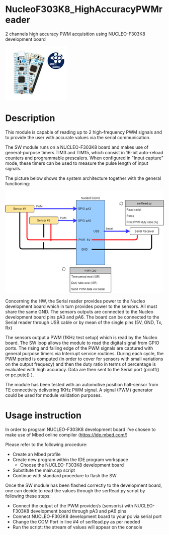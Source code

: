# NucleoF303K8_HighAccuracyPWMreader
2 channels high accuracy PWM acquisition using NUCLEO-F303K8 development board

![](/Images/Nucleo.PNG) 

# Description 
This module is capable of reading up to 2 high-frequency PWM signals and to provide the user with accurate values via the serial communication. 

The SW module runs on a NUCLEO-F303K8 board and makes use of general-purpose timers TIM3 and TIM15, which consist in 16-bit auto-reload counters and programmable prescalers. 
When configured in "Input capture" mode, these timers can be used to measure the pulse length of input signals. 

The picture below shows the system architecture together with the general functioning: 

![](/Images/Diagram.png) 

Concerning the HW, the Serial reader provides power to the Nucleo development board which in turn provides power to the sensors. All must share the same GND.  The sensors outputs are connected to the Nucleo development board pins pA3 and pA6. The board can be connected to the Serial reader through USB cable or by mean of the single pins (5V, GND, Tx, Rx)

The sensors output a PWM (1KHz test setup) which is read by the Nucleo board. The SW loop allows the module to read the digital signal from GPIO ports. The rising and falling edge of the PWM signals are captured with general purpose timers via Interrupt service routines. During each cycle, the PWM period is computed (in order to cover for sensors with small variations on the output frequecy) and then the duty ratio in terms of percentage is evaluated with high accuracy. Data are then sent to the Serial port (printf() or pc.putc() ).

The module has been tested with an automotive position hall-sensor from TE connectivity delivering 1KHz PWM signal. A signal (PWM) generator could be used for module validation purposes.

# Usage instruction
In order to program NUCLEO-F303K8 development board I've chosen to make use of Mbed online compiler (https://ide.mbed.com/)

Please refer to the following procedure: 
* Create an Mbed profile
* Create new program within the IDE program workspace
  * Choose the  NUCLEO-F303K8 development board
* Substitute the main.cpp script
* Continue with standard procedure to flash the SW

Once the SW module has been flashed correctly to the development board, one can decide to read the values through the serRead.py script by following these steps:
* Connect the output of the PWM provider/s (sensor/s) with NUCLEO-F303K8 development board through pA3 and pA6 pins
* Connect NUCLEO-F303K8 development board to your pc via serial port
* Change the COM Port in line #4 of serRead.py as per needed
* Run the script: the stream of values will appear on the console
